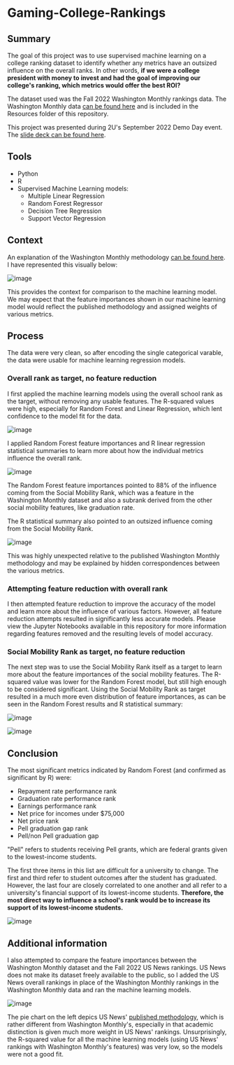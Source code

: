 # Gaming-College-Rankings

## Summary

The goal of this project was to use supervised machine learning on a college ranking dataset to identify whether any metrics have an outsized influence on the overall ranks. In other words, **if we were a college president with money to invest and had the goal of improving our college's ranking, which metrics would offer the best ROI?** 

The dataset used was the Fall 2022 Washington Monthly rankings data. The Washington Monthly data <a href="https://washingtonmonthly.com/2022-college-guide/national/">can be found here</a> and is included in the Resources folder of this repository.

This project was presented during 2U's September 2022 Demo Day event. The <a href="https://docs.google.com/presentation/d/1sIsP8V9POlaAX15FoTc-cSyBhuIiCIckmcTLBudotPE/edit?usp=sharing">slide deck can be found here</a>. 


## Tools

- Python
- R
- Supervised Machine Learning models: 
  - Multiple Linear Regression
  - Random Forest Regressor
  - Decision Tree Regression
  - Support Vector Regression


## Context

An explanation of the Washington Monthly methodology <a href="https://washingtonmonthly.com/2022/08/28/a-note-on-methodology-4-year-colleges-and-universities-13/">can be found here</a>. I have represented this visually below:

![image](https://user-images.githubusercontent.com/100863488/193078954-0bb4335c-137e-4fed-811c-2cec7cbcdc8b.png)

This provides the context for comparison to the machine learning model. We may expect that the feature importances shown in our machine learning model would reflect the published methodology and assigned weights of various metrics.

## Process

The data were very clean, so after encoding the single categorical varable, the data were usable for machine learning regression models.

### Overall rank as target, no feature reduction

I first applied the machine learning models using the overall school rank as the target, without removing any usable features. The R-squared values were high, especially for Random Forest and Linear Regression, which lent confidence to the model fit for the data.

![image](https://user-images.githubusercontent.com/100863488/193072826-04888e78-b73b-417e-9ccb-a3a5728aee40.png)

I applied Random Forest feature importances and R linear regression statistical summaries to learn more about how the individual metrics influence the overall rank.

![image](https://user-images.githubusercontent.com/100863488/193075965-04c77766-b3a4-4eba-adaa-56356b7a25dc.png)

The Random Forest feature importances pointed to 88% of the influence coming from the Social Mobility Rank, which was a feature in the Washington Monthly dataset and also a subrank derived from the other social mobility features, like graduation rate. 

The R statistical summary also pointed to an outsized influence coming from the Social Mobility Rank. 

![image](https://user-images.githubusercontent.com/100863488/193074127-1dda9341-c2c4-42e8-b5d6-765c796541d8.png)

This was highly unexpected relative to the published Washington Monthly methodology and may be explained by hidden correspondences between the various metrics. 


### Attempting feature reduction with overall rank

I then attempted feature reduction to improve the accuracy of the model and learn more about the influence of various factors. However, all feature reduction attempts resulted in significantly less accurate models. Please view the Jupyter Notebooks available in this repository for more information regarding features removed and the resulting levels of model accuracy.


### Social Mobility Rank as target, no feature reduction

The next step was to use the Social Mobility Rank itself as a target to learn more about the feature importances of the social mobility features. The R-squared value was lower for the Random Forest model, but still high enough to be considered significant. Using the Social Mobility Rank as target resulted in a much more even distribution of feature importances, as can be seen in the Random Forest results and R statistical summary:

![image](https://user-images.githubusercontent.com/100863488/193075335-96cfe1e4-882d-41db-b5e1-886fe46604b5.png)

![image](https://user-images.githubusercontent.com/100863488/193075570-783820a5-a9a9-4427-8b13-b61cfeac4f90.png)


## Conclusion

The most significant metrics indicated by Random Forest (and confirmed as significant by R) were: 

- Repayment rate performance rank
- Graduation rate performance rank
- Earnings performance rank
- Net price for incomes under $75,000
- Net price rank
- Pell graduation gap rank
- Pell/non Pell graduation gap 

"Pell" refers to students receiving Pell grants, which are federal grants given to the lowest-income students. 

The first three items in this list are difficult for a university to change. The first and third refer to student outcomes after the student has graduated. However, the last four are closely correlated to one another and all refer to a university's financial support of its lowest-income students. **Therefore, the most direct way to influence a school's rank would be to increase its support of its lowest-income students.**

![image](https://user-images.githubusercontent.com/100863488/193078590-b503c742-45b3-4e4c-b38b-443f8f73d6fd.png)



## Additional information

I also attempted to compare the feature importances between the Washington Monthly dataset and the Fall 2022 US News rankings. US News does not make its dataset freely available to the public, so I added the US News overall rankings in place of the Washington Monthly rankings in the Washington Monthly data and ran the machine learning models. 

![image](https://user-images.githubusercontent.com/100863488/193418963-0f06d950-bf47-476d-88d3-bcf5e0b1168a.png)

The pie chart on the left depics US News' <a href="https://www.usnews.com/education/best-colleges/articles/how-us-news-calculated-the-rankings">published methodology</a>, which is rather different from Washington Monthly's, especially in that academic distinction is given much more weight in US News' rankings. Unsurprisingly, the R-squared value for all the machine learning models (using US News' rankings with Washington Monthly's features) was very low, so the models were not a good fit. 

